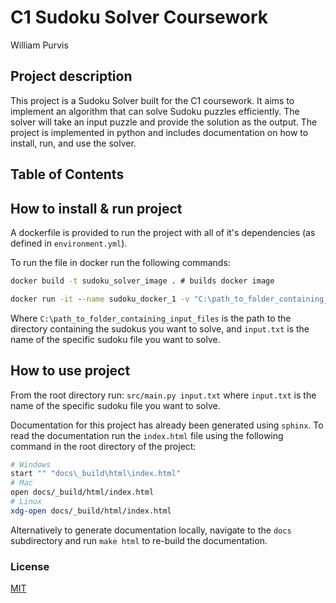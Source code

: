 # C1 Sudoku Solver Coursework

William Purvis

## Project description

This project is a Sudoku Solver built for the C1 coursework. It aims to implement an algorithm that can solve Sudoku puzzles efficiently. The solver will take an input puzzle and provide the solution as the output. The project is implemented in python and includes documentation on how to install, run, and use the solver.

## Table of Contents

## How to install & run project

A dockerfile is provided to run the project with all of it's dependencies (as defined in `environment.yml`).

To run the file in docker run the following commands:

```cmd
docker build -t sudoku_solver_image . # builds docker image

docker run -it --name sudoku_docker_1 -v "C:\path_to_folder_containing_input_files:/usr/src/app/data" sudoku_v1 src/main.py /usr/src/app/data/input.txt
```

Where `C:\path_to_folder_containing_input_files` is the path to the directory containing the sudokus you want to solve, and `input.txt` is the name of the specific sudoku file you want to solve.

## How to use project

From the root directory run: `src/main.py input.txt` where `input.txt` is the name of the specific sudoku file you want to solve.

Documentation for this project has already been generated using `sphinx`. To read the documentation run the `index.html` file using the following command in the root directory of the project:

```bash
# Windows
start "" "docs\_build\html\index.html"
# Mac
open docs/_build/html/index.html
# Linux
xdg-open docs/_build/html/index.html
```

Alternatively to generate documentation locally, navigate to the `docs` subdirectory and run `make html` to re-build the documentation.

### License

[MIT](license.txt)

